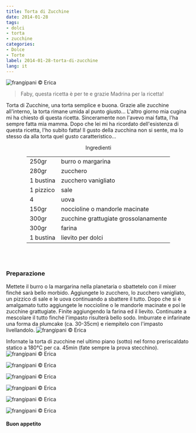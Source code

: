 ```yaml
---
title: Torta di Zucchine
date: 2014-01-28
tags:
- dolci
- torta
- zucchine
categories:
- Dolce
- Torte
label: 2014-01-28-torta-di-zucchine
lang: it
---
```

![](header.jpg "frangipani © Erica")

> Faby, questa ricetta è per te e grazie Madrina per la ricetta!

Torta di Zucchine, una torta semplice e buona. Grazie alle zucchine all'interno, la torta rimane umida al punto giusto... L'altro giorno mia cugina mi ha chiesto di questa ricetta. Sinceramente non l'avevo mai fatta, l'ha sempre fatta mia mamma. Dopo che lei mi ha ricordato dell'esistenza di questa ricetta, l'ho subito fatta! Il gusto della zucchina non si sente, ma lo stesso da alla torta quel gusto caratteristico...


<div id="wrapper" style="text-align: center">
  <div id="yourdiv" style="display: inline-block;">
    <div class="ingredients">
      <div class="ingredients-title">Ingredienti</div>
      <table>
        <tbody>
          <tr>
            <td>250gr</td>
            <td>burro o margarina</td>
          </tr>
          <tr>
            <td>280gr</td>
            <td>zucchero</td>
          </tr>
          <tr>
            <td>1 bustina</td>
            <td>zucchero vanigliato</td>
          </tr>
          <tr>
            <td>1 pizzico</td>
            <td>sale</td>
          </tr>
          <tr>
            <td>4</td>
            <td>uova</td>
          </tr>
          <tr>
            <td>150gr</td>
            <td>noccioline o mandorle macinate</td>
          </tr>
          <tr>
            <td>300gr</td>
            <td>zucchine grattugiate grossolanamente</td>
          </tr>
          <tr>
            <td>300gr</td>
            <td>farina</td>
          </tr>
          <tr>
            <td>1 bustina</td>
            <td>lievito per dolci</td>
          </tr>
        </tbody>
      </table>
      <br></br>
    </div>
  </div>
</div>


<h3>
  <font color="grey">
    <i class="fa fa-cogs"></i>
  </font> Preparazione
</h3>

Mettete il burro o la margarina nella planetaria o sbattetelo con il mixer finché sarà bello morbido. Aggiungete lo zucchero, lo zucchero vanigliato, un pizzico di sale e le uova continuando a sbattere il tutto. Dopo che si è amalgamato tutto aggiungete le noccioline o le mandorle macinate e poi le zucchine grattugiate. Finite aggiungendo la farina ed il lievito. Continuate a mescolare il tutto finché l'impasto risulterà bello sodo. Imburrate e infarinate una forma da plumcake (ca. 30-35cm) e riempitelo con l'impasto livellandolo.
![](forma.jpg "frangipani © Erica")

Infornate la torta di zucchine nel ultimo piano (sotto) nel forno preriscaldato statico a 180°C per ca. 45min (fate sempre la prova stecchino).
![](risultato1.jpg "frangipani © Erica")

![](risultato2.jpg "frangipani © Erica")

![](risultato3.jpg "frangipani © Erica")

![](risultato4.jpg "frangipani © Erica")

![](risultato5.jpg "frangipani © Erica")

![](risultato6.jpg "frangipani © Erica")

<h4>Buon appetito
  <font color="red">
    <i class="fa fa-smile-o"></i>
  </font>
</h4>